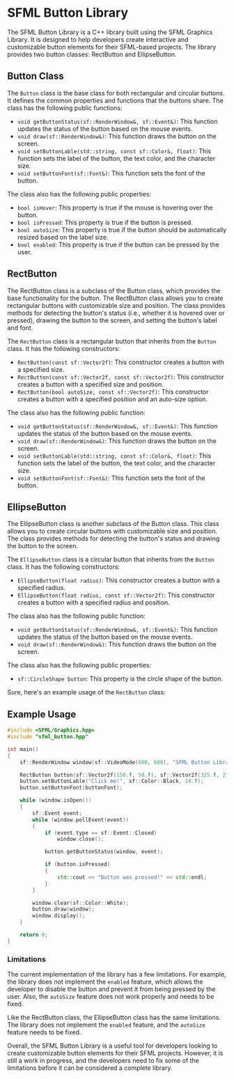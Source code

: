 # SFML Button Library

The SFML Button Library is a C++ library built using the SFML Graphics Library. It is designed to help developers create interactive and customizable button elements for their SFML-based projects. The library provides two button classes: RectButton and EllipseButton.

## Button Class

The `Button` class is the base class for both rectangular and circular buttons. It defines the common properties and functions that the buttons share. The class has the following public functions:

- `void getButtonStatus(sf::RenderWindow&, sf::Event&)`: This function updates the status of the button based on the mouse events.
- `void draw(sf::RenderWindow&)`: This function draws the button on the screen.
- `void setButtonLable(std::string, const sf::Color&, float)`: This function sets the label of the button, the text color, and the character size.
- `void setButtonFont(sf::Font&)`: This function sets the font of the button.

The class also has the following public properties:

- `bool isHover`: This property is true if the mouse is hovering over the button.
- `bool isPressed`: This property is true if the button is pressed.
- `bool autoSize`: This property is true if the button should be automatically resized based on the label size.
- `bool enabled`: This property is true if the button can be pressed by the user.

## RectButton

The RectButton class is a subclass of the Button class, which provides the base functionality for the button. The RectButton class allows you to create rectangular buttons with customizable size and position. The class provides methods for detecting the button's status (i.e., whether it is hovered over or pressed), drawing the button to the screen, and setting the button's label and font.

The `RectButton` class is a rectangular button that inherits from the `Button` class. It has the following constructors:

- `RectButton(const sf::Vector2f)`: This constructor creates a button with a specified size.
- `RectButton(const sf::Vector2f, const sf::Vector2f)`: This constructor creates a button with a specified size and position.
- `RectButton(bool autoSize, const sf::Vector2f)`: This constructor creates a button with a specified position and an auto-size option.

The class also has the following public function:

- `void getButtonStatus(sf::RenderWindow&, sf::Event&)`: This function updates the status of the button based on the mouse events.
- `void draw(sf::RenderWindow&)`: This function draws the button on the screen.
- `void setButtonLable(std::string, const sf::Color&, float)`: This function sets the label of the button, the text color, and the character size.
- `void setButtonFont(sf::Font&)`: This function sets the font of the button.

## EllipseButton

The EllipseButton class is another subclass of the Button class. This class allows you to create circular buttons with customizable size and position. The class provides methods for detecting the button's status and drawing the button to the screen.

The `EllipseButton` class is a circular button that inherits from the `Button` class. It has the following constructors:

- `EllipseButton(float radius)`: This constructor creates a button with a specified radius.
- `EllipseButton(float radius, const sf::Vector2f)`: This constructor creates a button with a specified radius and position.

The class also has the following public function:

- `void getButtonStatus(sf::RenderWindow&, sf::Event&)`: This function updates the status of the button based on the mouse events.
- `void draw(sf::RenderWindow&)`: This function draws the button on the screen.

The class also has the following public properties:

- `sf::CircleShape button`: This property is the circle shape of the button.

Sure, here's an example usage of the `RectButton` class:

## Example Usage

```c++
#include <SFML/Graphics.hpp>
#include "sfml_button.hpp"

int main()
{
    sf::RenderWindow window(sf::VideoMode(800, 600), "SFML Button Library");

    RectButton button(sf::Vector2f(150.f, 50.f), sf::Vector2f(325.f, 275.f));
    button.setButtonLable("Click me!", sf::Color::Black, 24.f);
    button.setButtonFont(buttonFont);

    while (window.isOpen())
    {
        sf::Event event;
        while (window.pollEvent(event))
        {
            if (event.type == sf::Event::Closed)
                window.close();

            button.getButtonStatus(window, event);

            if (button.isPressed)
            {
                std::cout << "Button was pressed!" << std::endl;
            }
        }

        window.clear(sf::Color::White);
        button.draw(window);
        window.display();
    }

    return 0;
}
```
### Limitations
The current implementation of the library has a few limitations. For example, the library does not implement the `enabled` feature, which allows the developer to disable the button and prevent it from being pressed by the user. Also, the `autoSize` feature does not work properly and needs to be fixed.

Like the RectButton class, the EllipseButton class has the same limitations. The library does not implement the `enabled` feature, and the `autoSize` feature needs to be fixed.

Overall, the SFML Button Library is a useful tool for developers looking to create customizable button elements for their SFML projects. However, it is still a work in progress, and the developers need to fix some of the limitations before it can be considered a complete library.
